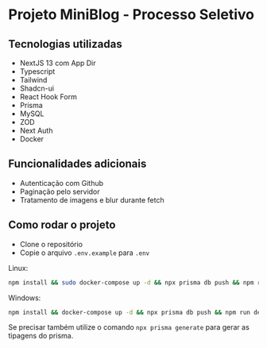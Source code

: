 # Projeto MiniBlog - Processo Seletivo

## Tecnologias utilizadas

- NextJS 13 com App Dir
- Typescript
- Tailwind
- Shadcn-ui
- React Hook Form
- Prisma
- MySQL
- ZOD
- Next Auth
- Docker

## Funcionalidades adicionais

- Autenticação com Github
- Paginação pelo servidor
- Tratamento de imagens e blur durante fetch

## Como rodar o projeto

- Clone o repositório
- Copie o arquivo `.env.example` para `.env`

Linux:
```bash
npm install && sudo docker-compose up -d && npx prisma db push && npm run dev
```

Windows:
```bash
npm install && docker-compose up -d && npx prisma db push && npm run dev
```

Se precisar também utilize o comando `npx prisma generate` para gerar as tipagens do prisma.